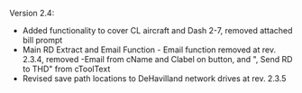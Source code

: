 Version 2.4:
* Added functionality to cover CL aircraft and Dash 2-7, removed attached bill prompt
* Main RD Extract and Email Function - Email function removed at rev. 2.3.4, removed -Email from cName and Clabel on button, and ", Send RD to THD" from cToolText
* Revised save path locations to DeHavilland network drives at rev. 2.3.5